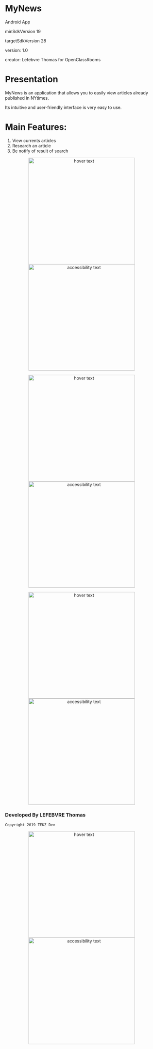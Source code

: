 # MyNews

Android App

minSdkVersion 19

targetSdkVersion 28

version: 1.0

creator: Lefebvre Thomas for OpenClassRooms

# Presentation

MyNews is an application that allows you to easily view articles already published in NYtimes.

Its intuitive and user-friendly interface is very easy to use.

# Main Features:
1. View currents articles
2. Research an article
3. Be notify of result of search
 

<p align="center">
 <img src="https://github.com/ThomasLefebvre/MyNews/blob/master/images/scr_home.png" width="350" title="hover text">
  <img src="https://github.com/ThomasLefebvre/MyNews/blob/master/images/scr_mostpop.png" width="350" alt="accessibility text">
</p>
<p align="center">
  <p align="center">
 <img src="https://github.com/ThomasLefebvre/MyNews/blob/master/images/scr_sport.png" width="350" title="hover text">
  <img src="https://github.com/ThomasLefebvre/MyNews/blob/master/images/scr_drawer.png" width="350" alt="accessibility text">
</p>
<p align="center">
</p>
  <p align="center">
 <img src="https://github.com/ThomasLefebvre/MyNews/blob/master/images/scr_article.png" width="350" title="hover text">
    <img src="https://github.com/ThomasLefebvre/MyNews/blob/master/images/scr_notif.png" width="350" alt="accessibility text">
</p>
<p align="center">
</p>

### Developed By LEFEBVRE Thomas

    Copyright 2019 TEKZ Dev
<p align="center">
 <img src="https://github.com/ThomasLefebvre/MyNews/blob/master/images/scr_search.png" width="350" title="hover text">
  <img src="https://github.com/ThomasLefebvre/MyNews/blob/master/images/scr_picker.png" width="350" alt="accessibility text">
</p>
<p align="center">
